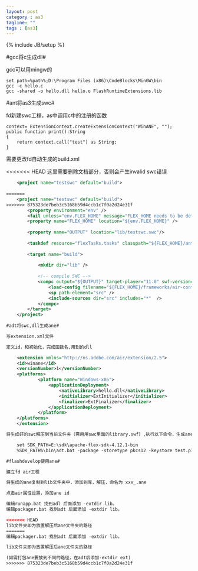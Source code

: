 ```yaml
---
layout: post
category : as3
tagline: ""
tags : [as3]
---
```

{% include JB/setup %}

#gcc将c生成dll#

gcc可以用mingw的

	set path=%path%;D:\Program Files (x86)\CodeBlocks\MinGW\bin
	gcc -c hello.c
	gcc -shared -o hello.dll hello.o FlashRuntimeExtensions.lib
	
#ant将as3生成swc#

fd新建swc工程，as中调用c中的注册的函数

	context= ExtensionContext.createExtensionContext("WinANE", ""); 
	public function print():String
	{
		return context.call("test") as String;
	} 

需要更改fd自动生成的build.xml

<<<<<<< HEAD
这里需要删除文档部分，否则会产生invalid swc错误
```xml
	<project name="testswc" default="build">
	
=======
	<project name="testswc" default="build">	
>>>>>>> 875323de7beb3c5168b59d4ccb1c7f0a2d24e31f
		<property environment="env" />
		<fail unless="env.FLEX_HOME" message="FLEX_HOME needs to be defined as an environment variable or in the Ant build." />
		<property name="FLEX_HOME" location="${env.FLEX_HOME}" />
		
		<property name="OUTPUT" location="lib/testswc.swc"/>
	
		<taskdef resource="flexTasks.tasks" classpath="${FLEX_HOME}/ant/lib/flexTasks.jar"/>
	
		<target name="build">
	
			<mkdir dir="lib" />
	
			<!-- compile SWC -->
			<compc output="${OUTPUT}" target-player="11.0" swf-version="13">
				<load-config filename="${FLEX_HOME}/frameworks/air-config.xml" />
				<sp path-element="src" />
				<include-sources dir="src" includes="*"  />
			</compc>
		</target>
	</project>
	
#adt将swc,dll生成ane#

写extension.xml文件

定义id，和初始化，完成函数名,用到的dll

	<extension xmlns="http://ns.adobe.com/air/extension/2.5">
	<id>winane</id>
	<versionNumber>1</versionNumber>
	<platforms>
			<platform name="Windows-x86">
				<applicationDeployment>
					<nativeLibrary>hello.dll</nativeLibrary>
					<initializer>ExtInitializer</initializer>
					<finalizer>ExtFinalizer</finalizer>
				</applicationDeployment>
			</platform>
	</platforms>
	</extension>

将生成好的swc解压到当前文件夹（需用用swc里面的library.swf）,执行以下命令，生成ane

	set SDK_PATH=E:\sdk\apache-flex-sdk-4.12.1-bin
	%SDK_PATH%\bin\adt.bat -package -storetype pkcs12 -keystore test.p12 -storepass test -target ane winane.ane extension.xml -swc hello.swc -platform Windows-x86 library.swf hello.dll

#flashdevelop使用ane#

建立fd air工程

将生成的ane复制到lib文件夹中，添加到库，解压，命名为 xxx_.ane

点击air属性设置，添加ane id

编辑runapp.bat 找到adl 后面添加 -extdir lib。
编辑packager.bat 找到adt 后面添加 -extdir lib。

<<<<<<< HEAD
lib文件夹即为放置解压后ane文件夹的路径
=======
编辑packager.bat 找到adt 后面添加 -extdir lib。

lib文件夹即为放置解压后ane文件夹的路径

(如需打包ane要放到不同的路径，在adt后添加-extdir ext)
>>>>>>> 875323de7beb3c5168b59d4ccb1c7f0a2d24e31f
